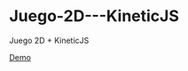 Juego-2D---KineticJS
====================

Juego 2D + KineticJS


[Demo](http://dvdeveloper.github.io/Juego-2D---KineticJS/)
